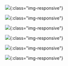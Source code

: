 ![](/mywork/001.jpg){:class="img-responsive"}

![](/mywork/002.jpg){:class="img-responsive"}

![](/mywork/003.jpg){:class="img-responsive"}

![](/mywork/004.jpg){:class="img-responsive"}

![](/mywork/005.jpg){:class="img-responsive"}

![](/mywork/006.jpg){:class="img-responsive"}